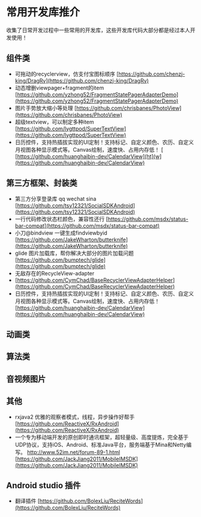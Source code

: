 # 常用开发库推介
收集了日常开发过程中一些常用的开发库，这些开发库代码大部分都是经过本人开发使用！

## 组件类
 - 可拖动的recyclerview，仿支付宝图标顺序
  [https://github.com/chenzj-king/DragRv](https://github.com/chenzj-king/DragRv)
 - 动态增删viewpager+fragment的item
  [https://github.com/yzhong52/FragmentStatePagerAdapterDemo](https://github.com/yzhong52/FragmentStatePagerAdapterDemo)
 - 图片手势放大缩小等处理
  [https://github.com/chrisbanes/PhotoView](https://github.com/chrisbanes/PhotoView)
 - 超级textview，可以制定多种item
  [https://github.com/lygttpod/SuperTextView](https://github.com/lygttpod/SuperTextView)
- 日历控件，支持热插拔实现的UI定制！支持标记、自定义颜色、农历、自定义月视图各种显示模式等。Canvas绘制，速度快、占用内存低！
  [  [https://github.com/huanghaibin-dev/CalendarView](ht](w](https://github.com/huanghaibin-dev/CalendarView)
## 第三方框架、封装类
 - 第三方分享登录库 qq wechat sina
    [https://github.com/tsy12321/SocialSDKAndroid](https://github.com/tsy12321/SocialSDKAndroid)
 - 一行代码修改状态栏颜色，兼容性还行
    [https://github.com/msdx/status-bar-compat](https://github.com/msdx/status-bar-compat)
 - 小刀@bindview 一键生成findviewbyid
    [https://github.com/JakeWharton/butterknife](https://github.com/JakeWharton/butterknife)
 - glide  图片加载库，帮你解决大部分的图片加载问题
    [https://github.com/bumptech/glide](https://github.com/bumptech/glide)
 - 无敌存在的RecycleView-adapter
 - [https://github.com/CymChad/BaseRecyclerViewAdapterHelper](https://github.com/CymChad/BaseRecyclerViewAdapterHelper)
 - 日历控件，支持热插拔实现的UI定制！支持标记、自定义颜色、农历、自定义月视图各种显示模式等。Canvas绘制，速度快、占用内存低！
  	[https://github.com/huanghaibin-dev/CalendarView](https://github.com/huanghaibin-dev/CalendarView)
## 动画类

## 算法类

## 音视频图片

## 其他

- rxjava2 优雅的观察者模式，线程，异步操作好帮手
    [https://github.com/ReactiveX/RxAndroid](https://github.com/ReactiveX/RxAndroid)
- 一个专为移动端开发的原创即时通讯框架，超轻量级、高度提炼，完全基于UDP协议，支持iOS、Android、标准Java平台，服务端基于Mina和Netty编写。 http://www.52im.net/forum-89-1.html
    [https://github.com/JackJiang2011/MobileIMSDK](https://github.com/JackJiang2011/MobileIMSDK)

## Android studio 插件
- 翻译插件
  [https://github.com/BolexLiu/ReciteWords](https://github.com/BolexLiu/ReciteWords)

